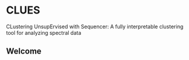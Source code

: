 # CLUES
CLustering UnsupErvised with Sequencer: A fully interpretable clustering tool for analyzing spectral data 

## Welcome
